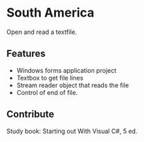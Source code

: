 ﻿# South America

Open and read a textfile. 
## Features

* Windows forms application project
* Textbox to get file lines
* Stream reader object that reads the file
* Control of end of file. 

## Contribute

Study book:  Starting out With Visual C#, 5 ed.